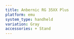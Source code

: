 ```yaml
---
title: Anbernic RG 35XX Plus
platform: emu
system_type: handheld
variation: Gray
accessories: + Stand
---
```


